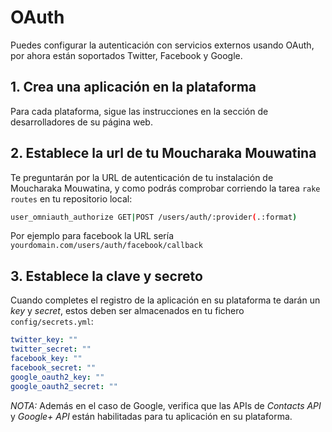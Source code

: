 # OAuth

Puedes configurar la autenticación con servicios externos usando OAuth, por ahora están soportados Twitter, Facebook y Google.

## 1. Crea una aplicación en la plataforma

Para cada plataforma, sigue las instrucciones en la sección de desarrolladores de su página web.

## 2. Establece la url de tu Moucharaka Mouwatina

Te preguntarán por la URL de autenticación de tu instalación de Moucharaka Mouwatina, y como podrás comprobar corriendo la tarea `rake routes` en tu repositorio local:

```bash
user_omniauth_authorize GET|POST /users/auth/:provider(.:format)          users/omniauth_callbacks#passthru {:provider=>/twitter|facebook|google_oauth2/}
```

Por ejemplo para facebook la URL sería `yourdomain.com/users/auth/facebook/callback`

## 3. Establece la clave y secreto

Cuando completes el registro de la aplicación en su plataforma te darán un _key_ y _secret_, estos deben ser almacenados en tu fichero `config/secrets.yml`:

```yml
twitter_key: ""
twitter_secret: ""
facebook_key: ""
facebook_secret: ""
google_oauth2_key: ""
google_oauth2_secret: ""
```

_NOTA:_ Además en el caso de Google, verifica que las APIs de _Contacts API_ y _Google+ API_ están habilitadas para tu aplicación en su plataforma.
